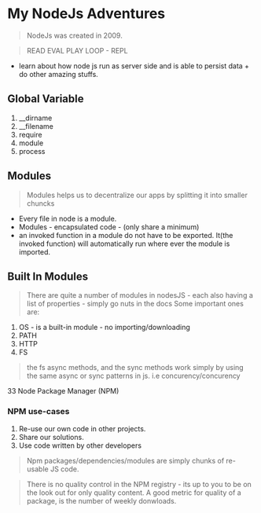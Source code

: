 # My NodeJs Adventures

> NodeJs was created in 2009.

> READ EVAL PLAY LOOP - REPL

- learn about how node js run as server side and is able to persist data + do other amazing stuffs.

## Global Variable

1. \_\_dirname
2. \_\_filename
3. require
4. module
5. process

## Modules

> Modules helps us to decentralize our apps by splitting it into smaller chuncks

- Every file in node is a module.
- Modules - encapsulated code - (only share a minimum)
- an invoked function in a module do not have to be exported. It(the invoked function) will automatically run where ever the module is imported.

## Built In Modules

> There are quite a number of modules in nodesJS - each also having a list of properties - simply go nuts in the docs
> Some important ones are:

1. OS - is a built-in module - no importing/downloading
2. PATH
3. HTTP
4. FS

> the fs async methods, and the sync methods work simply by using the same async or sync patterns in js. i.e concurency/concurency

33 Node Package Manager (NPM)

### NPM use-cases

1. Re-use our own code in other projects.
2. Share our solutions.
3. Use code written by other developers

> Npm packages/dependencies/modules are simply chunks of re-usable JS code.

> There is no quality control in the NPM registry - its up to you to be on the look out for only quality content. A good metric for
> quality of a package, is the number of weekly donwloads.

